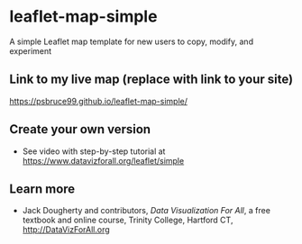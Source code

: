 # leaflet-map-simple
A simple Leaflet map template for new users to copy, modify, and experiment

## Link to my live map (replace with link to your site)

https://psbruce99.github.io/leaflet-map-simple/

## Create your own version
- See video with step-by-step tutorial at https://www.datavizforall.org/leaflet/simple

## Learn more
- Jack Dougherty and contributors, *Data Visualization For All*, a free textbook and online course, Trinity College, Hartford CT, http://DataVizForAll.org
